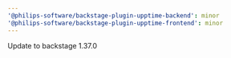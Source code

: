 ```yaml
---
'@philips-software/backstage-plugin-upptime-backend': minor
'@philips-software/backstage-plugin-upptime-frontend': minor
---
```


Update to backstage 1.37.0
